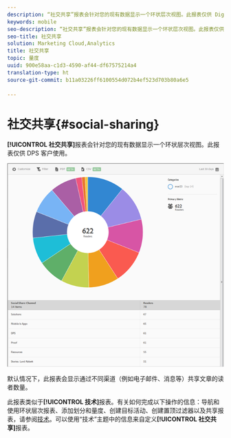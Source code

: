 ```yaml
---
description: “社交共享”报表会针对您的现有数据显示一个环状层次视图。此报表仅供 Digital Publishing Suite (DPS) 客户使用。
keywords: mobile
seo-description: “社交共享”报表会针对您的现有数据显示一个环状层次视图。此报表仅供 Digital Publishing Suite (DPS) 客户使用。
seo-title: 社交共享
solution: Marketing Cloud,Analytics
title: 社交共享
topic: 量度
uuid: 900e58aa-c1d3-4590-af44-df67575214a4
translation-type: ht
source-git-commit: b11a03226ff6100554d072b4ef523d703b80a6e5

---
```



# 社交共享{#social-sharing}

**[!UICONTROL 社交共享]**&#x200B;报表会针对您的现有数据显示一个环状层次视图。此报表仅供 DPS 客户使用。

![](assets/dps_social_share.png)

默认情况下，此报表会显示通过不同渠道（例如电子邮件、消息等）共享文章的读者数量。

此报表类似于&#x200B;**[!UICONTROL 技术]**&#x200B;报表。有关如何完成以下操作的信息：导航和使用环状层次报表、添加划分和量度、创建目标活动、创建置顶过滤器以及共享报表，请参阅[技术](//help/using/usage/reports-technology.md)。可以使用“技术”主题中的信息来自定义&#x200B;**[!UICONTROL 社交共享]**&#x200B;报表。
